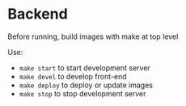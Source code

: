 # Backend

Before running, build images with make at top level

Use:

- `make start` to start development server
- `make devel` to develop front-end
- `make deploy` to deploy or update images
- `make stop` to stop development server

